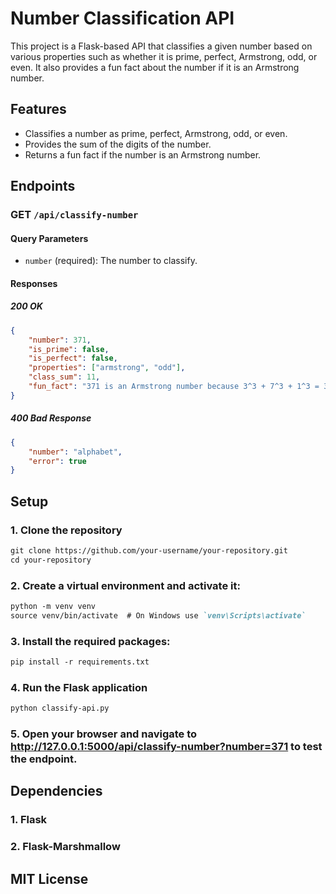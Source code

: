 # Number Classification API

This project is a Flask-based API that classifies a given number based on various properties such as whether it is prime, perfect, Armstrong, odd, or even. It also provides a fun fact about the number if it is an Armstrong number.

## Features

- Classifies a number as prime, perfect, Armstrong, odd, or even.
- Provides the sum of the digits of the number.
- Returns a fun fact if the number is an Armstrong number.

## Endpoints

### GET `/api/classify-number`

#### Query Parameters

- `number` (required): The number to classify.

#### Responses

##### 200 OK

```json
{
    "number": 371,
    "is_prime": false,
    "is_perfect": false,
    "properties": ["armstrong", "odd"],
    "class_sum": 11,
    "fun_fact": "371 is an Armstrong number because 3^3 + 7^3 + 1^3 = 371"
}
```
##### 400 Bad Response

```json
{
    "number": "alphabet",
    "error": true
}
```

## Setup
### 1. Clone the repository
```markdown
git clone https://github.com/your-username/your-repository.git
cd your-repository
```
### 2. Create a virtual environment and activate it:
```markdown
python -m venv venv
source venv/bin/activate  # On Windows use `venv\Scripts\activate`
```

### 3. Install the required packages:
```markdown
pip install -r requirements.txt
```

### 4. Run the Flask application
```markdown
python classify-api.py
```

### 5. Open your browser and navigate to http://127.0.0.1:5000/api/classify-number?number=371 to test the endpoint.


## Dependencies
### 1. Flask
### 2. Flask-Marshmallow

## MIT License

